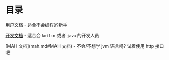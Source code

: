 # 目录

[用户文档](noob.md#用户文档) - 适合不会编程的新手

[开发文档](dev.md#开发文档) - 适合会 `kotlin` 或者 `java` 的开发人员

[MAH 文档](mah.md#MAH 文档) - 不会/不想学 jvm 语言吗? 试着使用 http 接口吧

